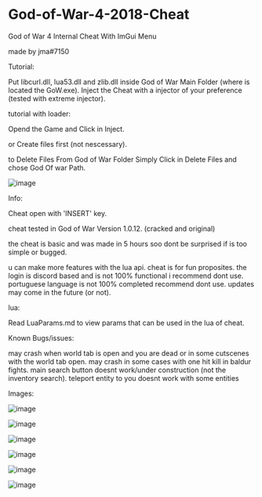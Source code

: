 # God-of-War-4-2018-Cheat
God of War 4 Internal Cheat With ImGui Menu

made by jma#7150

Tutorial:

Put libcurl.dll, lua53.dll and zlib.dll inside God of War Main Folder (where is located the GoW.exe).
Inject the Cheat with a injector of your preference (tested with extreme injector).

tutorial with loader:

Opend the Game and Click in Inject.

or Create files first (not nescessary).

to Delete Files From God of War Folder Simply Click in Delete Files and chose God Of war Path.

![image](https://user-images.githubusercontent.com/58450502/190267701-0c1a096d-78ca-4e33-8fba-082227eb5f08.png)

Info: 

Cheat open with 'INSERT' key.

cheat tested in God of War Version 1.0.12. (cracked and original)

the cheat is basic and was made in 5 hours soo dont be surprised if is too simple or bugged.

u can make more features with the lua api.
cheat is for fun proposites.
the login is discord based and is not 100% functional i recommend dont use.
portuguese language is not 100% completed recommend dont use.
updates may come in the future (or not).

lua:

Read LuaParams.md to view params that can be used in the lua of cheat.

Known Bugs/issues:

may crash when world tab is open and you are dead or in some cutscenes with the world tab open.
may crash in some cases with one hit kill in baldur fights.
main search button doesnt work/under construction (not the inventory search).
teleport entity to you doesnt work with some entities


Images:

![image](https://user-images.githubusercontent.com/58450502/184276953-1806b371-e20e-42ea-b039-f065883633ef.png)

![image](https://user-images.githubusercontent.com/58450502/181662464-ffbf73cc-4116-466f-8d66-4f3f44a5d9a7.png)

![image](https://user-images.githubusercontent.com/58450502/181363856-79d5dff2-1828-4934-bac3-16ca128a69af.png)

![image](https://user-images.githubusercontent.com/58450502/181662735-10ba7212-55f1-48fc-bd18-dacf9f3b3c8a.png)

![image](https://user-images.githubusercontent.com/58450502/184276987-36a41743-7737-460f-ae72-1b271c0ad79e.png)

![image](https://user-images.githubusercontent.com/58450502/184277022-3eb141ce-e1e8-4cf4-846e-39e2af6be972.png)


